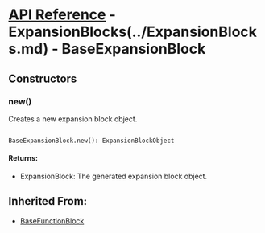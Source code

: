 # [API Reference](../../API.md) - ExpansionBlocks(../ExpansionBlocks.md) - BaseExpansionBlock

## Constructors

### new()

Creates a new expansion block object.

```

BaseExpansionBlock.new(): ExpansionBlockObject

```

#### Returns:

* ExpansionBlock: The generated expansion block object.

## Inherited From:

* [BaseFunctionBlock](../Cores/BaseFunctionBlock.md)

